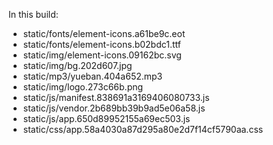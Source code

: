 In this build:

- static/fonts/element-icons.a61be9c.eot
- static/fonts/element-icons.b02bdc1.ttf
- static/img/element-icons.09162bc.svg
- static/img/bg.202d607.jpg
- static/mp3/yueban.404a652.mp3
- static/img/logo.273c66b.png
- static/js/manifest.838691a3169406080733.js
- static/js/vendor.2b689bb39b9ad5e06a58.js
- static/js/app.650d89952155a69ec503.js
- static/css/app.58a4030a87d295a80e2d7f14cf5790aa.css
